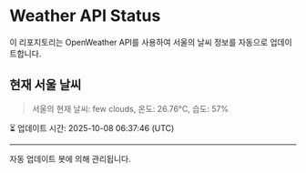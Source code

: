 
# Weather API Status

이 리포지토리는 OpenWeather API를 사용하여 서울의 날씨 정보를 자동으로 업데이트합니다.

## 현재 서울 날씨
> 서울의 현재 날씨: few clouds, 온도: 26.76°C, 습도: 57%

⏳ 업데이트 시간: 2025-10-08 06:37:46 (UTC)

---
자동 업데이트 봇에 의해 관리됩니다.
